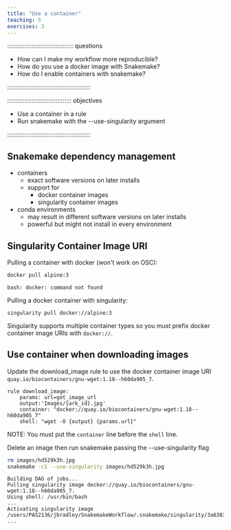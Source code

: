 ```yaml
---
title: "Use a container"
teaching: 5
exercises: 3
---
```


:::::::::::::::::::::::::::::::::::::: questions 

- How can I make my workflow more reproducible?
- How do you use a docker image with Snakemake?
- How do I enable containers with snakemake?

::::::::::::::::::::::::::::::::::::::::::::::::

::::::::::::::::::::::::::::::::::::: objectives

- Use a container in a rule
- Run snakemake with the --use-singularity argument

::::::::::::::::::::::::::::::::::::::::::::::::

## Snakemake dependency management
- containers
  - exact software versions on later installs
  - support for 
    - docker container images
    - singularity container images
- conda environments
  - may result in different software versions on later installs
  - powerful but might not install in every environment

## Singularity Container Image URI

Pulling a container with docker (won't work on OSC):
```bash
docker pull alpine:3
```
```output
bash: docker: command not found
```

Pulling a docker container with singularity:
```
singularity pull docker://alpine:3
```
Singularity supports multiple container types so you must prefix docker container image URIs with `docker://`.


## Use container when downloading images
Update the download_image rule to use the docker container image URI
`quay.io/biocontainers/gnu-wget:1.18--h60da905_7`.


```
rule download_image:
    params: url=get_image_url    
    output:'Images/{ark_id}.jpg'
    container: "docker://quay.io/biocontainers/gnu-wget:1.18--h60da905_7"    
    shell: "wget -O {output} {params.url}"
```

NOTE: You must put the `container` line before the `shell` line.

Delete an image then run snakemake passing the --use-singularity flag
```bash
rm images/hd529k3h.jpg
snakemake -c1 --use-singularity images/hd529k3h.jpg
```

```output
Building DAG of jobs...
Pulling singularity image docker://quay.io/biocontainers/gnu-wget:1.18--h60da905_7.
Using shell: /usr/bin/bash
...
Activating singularity image /users/PAS2136/jbradley/SnakemakeWorkflow/.snakemake/singularity/3a63838ec9e2427957182dedc234c8d7.simg
...
```

